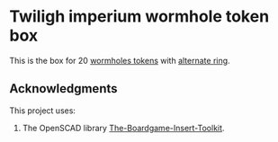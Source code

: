 # Twiligh imperium wormhole token box

This is the box for 20 [wormholes tokens](https://www.printables.com/model/317986-twilight-imperium-wormhole-tokens-thing4866300-rem) with [alternate ring](https://www.printables.com/model/537142-alternate-ring-for-twilight-imperium-wormhole-toke).

## Acknowledgments

This project uses:

1. The OpenSCAD library [The-Boardgame-Insert-Toolkit](https://github.com/dppdppd/The-Boardgame-Insert-Toolkit).
